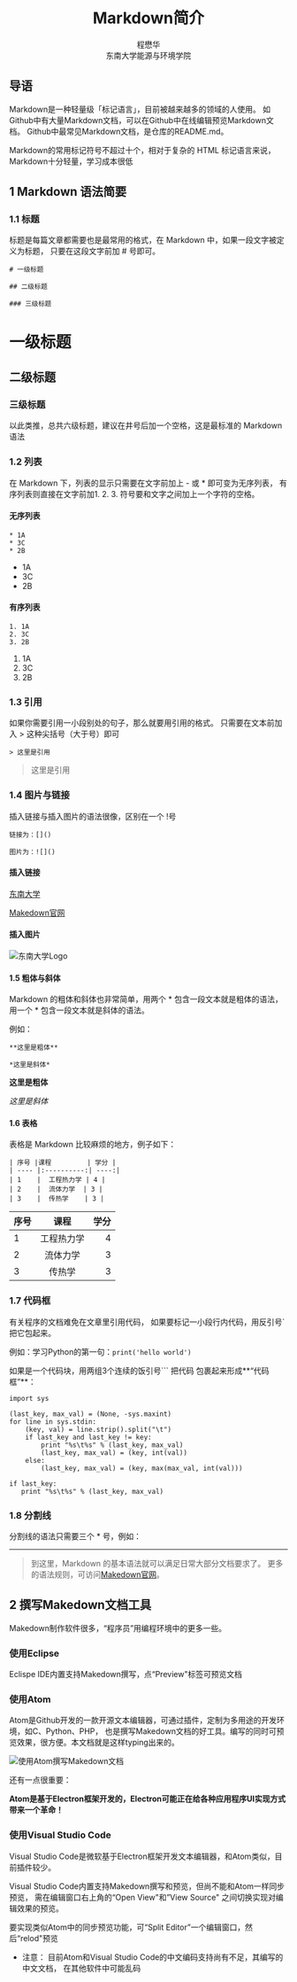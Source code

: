﻿# <center>Markdown简介

<center>程懋华</center>   
<center>东南大学能源与环境学院</center>

## 导语

Markdown是一种轻量级「标记语言」，目前被越来越多的领域的人使用。
如Github中有大量Markdown文档，可以在Github中在线编辑预览Markdown文档。
Github中最常见Markdown文档，是仓库的README.md。   

Markdown的常用标记符号不超过十个，相对于复杂的 HTML 标记语言来说，
Markdown十分轻量，学习成本很低

## 1 Markdown 语法简要

### 1.1 标题

标题是每篇文章都需要也是最常用的格式，在 Markdown 中，如果一段文字被定义为标题，
只要在这段文字前加 # 号即可。

    # 一级标题

    ## 二级标题

    ### 三级标题

# 一级标题

## 二级标题

### 三级标题

以此类推，总共六级标题，建议在井号后加一个空格，这是最标准的 Markdown 语法

### 1.2 列表

在 Markdown 下，列表的显示只需要在文字前加上 - 或 * 即可变为无序列表，
有序列表则直接在文字前加1. 2. 3. 符号要和文字之间加上一个字符的空格。

#### 无序列表

    * 1A
    * 3C
    * 2B

* 1A
* 3C
* 2B

#### 有序列表

    1. 1A
    2. 3C
    3. 2B

1. 1A
2. 3C
3. 2B

### 1.3 引用

如果你需要引用一小段别处的句子，那么就要用引用的格式。
只需要在文本前加入 > 这种尖括号（大于号）即可

    > 这里是引用


> 这里是引用

### 1.4 图片与链接

插入链接与插入图片的语法很像，区别在一个 !号

    链接为：[]()

    图片为：![]()

#### 插入链接

 [东南大学](http://www.seu.edu.cn)

 [Makedown官网](http://daringfireball.net/projects/markdown/)

#### 插入图片

![东南大学Logo](./seu.gif)

#### 1.5 粗体与斜体

Markdown 的粗体和斜体也非常简单，用两个 * 包含一段文本就是粗体的语法，用一个 * 包含一段文本就是斜体的语法。

例如：

    **这里是粗体**  

    *这里是斜体*

**这里是粗体**  

*这里是斜体*

#### 1.6 表格

表格是 Markdown 比较麻烦的地方，例子如下：

    | 序号 |课程         | 学分 |
    | ---- |:----------:| ----:|
    | 1    |  工程热力学 | 4 |
    | 2    |  流体力学  | 3 |
    | 3    |  传热学    | 3 |

| 序号 |课程         | 学分 |
| ---- |:----------:| ----:|
| 1    |  工程热力学 | 4 |
| 2    |  流体力学  | 3 |
| 3    |  传热学    | 3 |

### 1.7 代码框

有关程序的文档难免在文章里引用代码，
如果要标记一小段行内代码，用反引号`把它包起来。

例如：学习Python的第一句：`print('hello world')`

如果是一个代码块，用两组3个连续的饭引号``` 把代码
包裹起来形成**“代码框”**：

```
import sys

(last_key, max_val) = (None, -sys.maxint)
for line in sys.stdin:
    (key, val) = line.strip().split("\t")
    if last_key and last_key != key:
        print "%s\t%s" % (last_key, max_val)
        (last_key, max_val) = (key, int(val))
    else:
        (last_key, max_val) = (key, max(max_val, int(val)))

if last_key:
   print "%s\t%s" % (last_key, max_val)  
```

### 1.8 分割线

分割线的语法只需要三个 * 号，例如：

 ***
 >到这里，Markdown 的基本语法就可以满足日常大部分文档要求了。
 更多的语法规则，可访问[Makedown官网](http://daringfireball.net/projects/markdown/)。

## 2 撰写Makedown文档工具

Makedown制作软件很多，“程序员”用编程环境中的更多一些。

### 使用Eclipse

Eclispe IDE内置支持Makedown撰写，点“Preview"标签可预览文档

### 使用Atom

Atom是Github开发的一款开源文本编辑器，可通过插件，定制为多用途的开发环境，如C、Python、PHP，
也是撰写Makedown文档的好工具。编写的同时可预览效果，很方便。本文档就是这样typing出来的。

![使用Atom撰写Makedown文档](./atom_makedown.PNG)

还有一点很重要：

**Atom是基于Electron框架开发的，Electron可能正在给各种应用程序UI实现方式带来一个革命！**

### 使用Visual Studio Code

Visual Studio Code是微软基于Electron框架开发文本编辑器，和Atom类似，目前插件较少。

Visual Studio Code内置支持Makedown撰写和预览，但尚不能和Atom一样同步预览，
需在编辑窗口右上角的“Open View"和”View Source" 之间切换实现对编辑效果的预览。

要实现类似Atom中的同步预览功能，可“Split Editor”一个编辑窗口，然后“relod"预览

* 注意： 目前Atom和Visual Studio Code的中文编码支持尚有不足，其编写的中文文档，
在其他软件中可能乱码
